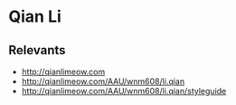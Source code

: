 # Qian Li


## Relevants
- http://qianlimeow.com
- http://qianlimeow.com/AAU/wnm608/li.qian
- http://qianlimeow.com/AAU/wnm608/li.qian/styleguide